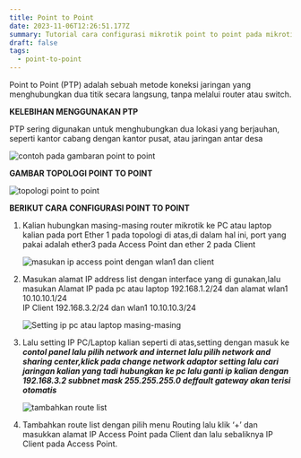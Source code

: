 ```yaml
---
title: Point to Point
date: 2023-11-06T12:26:51.177Z
summary: Tutorial cara configurasi mikrotik point to point pada mikrotik
draft: false
tags:
  - point-to-point
---
```

Point to Point (PTP) adalah sebuah metode koneksi jaringan yang menghubungkan dua titik secara langsung, tanpa melalui router atau switch. 

**KELEBIHAN MENGGUNAKAN PTP** 

 PTP sering digunakan untuk menghubungkan dua lokasi yang berjauhan, seperti kantor cabang dengan kantor pusat, atau jaringan antar desa

![contoh pada gambaran point to point](/images/uploads/top2-400.png "point to point")

**GAMBAR TOPOLOGI POINT TO POINT**

![topologi point to point](/images/uploads/topologi1.jpg "topologi")

**BERIKUT CARA CONFIGURASI POINT TO POINT** 

1. Kalian hubungkan masing-masing router mikrotik ke PC atau laptop kalian pada port Ether 1 pada topologi di atas,di dalam hal ini, port yang pakai adalah ether3 pada Access Point dan ether 2 pada Client

   ![masukan ip access point dengan wlan1 dan client](/images/uploads/28.png "ip add access point dengan wlan1 dan client")
2. Masukan alamat IP address list dengan interface yang di gunakan,lalu masukan Alamat IP pada pc atau laptop 192.168.1.2/24 dan alamat wlan1 10.10.10.1/24\
   IP Client 192.168.3.2/24 dan  wlan1 10.10.10.3/24

   ![Setting ip pc atau laptop masing-masing](/images/uploads/48.png "setting ip pc atau laptop masing-masing")
3. Lalu setting IP PC/Laptop kalian seperti di atas,setting dengan masuk ke ***contol panel lalu pilih network and internet lalu pilih network and sharing center,klick pada change network adaptor setting lalu cari jaringan kalian yang tadi hubungkan ke pc lalu ganti ip kalian dengan 192.168.3.2 subbnet mask 255.255.255.0 deffault gateway akan terisi otomatis***

   ![tambahkan route list](/images/uploads/38.png "tambahkan route list")
4. Tambahkan route list dengan pilih menu Routing lalu klik ‘+’ dan masukkan alamat IP Access Point pada Client dan lalu sebaliknya IP Client pada Access Point.